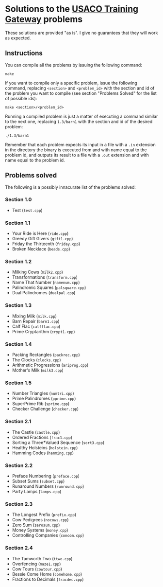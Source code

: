 # Solutions to the [USACO Training Gateway](http://ace.delos.com/usacogate) problems

These solutions are provided "as is". I give no guarantees that they will work as expected.

## Instructions

You can compile all the problems by issuing the following command:

    make

If you want to compile only a specific problem, issue the following command, replacing `<section>` and `<problem_id>` with the section and id of the problem you want to compile (see section "Problems Solved" for the list of possible ids):

    make <section>/<problem_id>

Running a compiled problem is just a matter of executing a command similar to the next one, replacing `1.3/barn1` with the section and id of the desired problem:

    ./1.3/barn1

Remember that each problem expects its input in a file with a `.in` extension in the directory the binary is executed from and with name equal to the problem id, and outputs its result to a file with a `.out` extension and with name equal to the problem id.

## Problems solved

The following is a possibly innacurate list of the problems solved:

### Section 1.0

* Test (`test.cpp`)

### Section 1.1

* Your Ride is Here (`ride.cpp`)
* Greedy Gift Givers (`gift1.cpp`)
* Friday the Thirteenth (`friday.cpp`)
* Broken Necklace (`beads.cpp`)

### Section 1.2

* Milking Cows (`milk2.cpp`)
* Transformations (`transform.cpp`)
* Name That Number (`namenum.cpp`)
* Palindromic Squares (`palsquare.cpp`)
* Dual Palindromes (`dualpal.cpp`)

### Section 1.3

* Mixing Milk (`milk.cpp`)
* Barn Repair (`barn1.cpp`)
* Calf Flac (`calfflac.cpp`)
* Prime Cryptarithm (`crypt1.cpp`)

### Section 1.4

* Packing Rectangles (`packrec.cpp`)
* The Clocks (`clocks.cpp`)
* Arithmetic Progressions (`ariprog.cpp`)
* Mother's Milk (`milk3.cpp`)

### Section 1.5

* Number Triangles (`numtri.cpp`)
* Prime Palindromes (`pprime.cpp`)
* SuperPrime Rib (`sprime.cpp`)
* Checker Challenge (`checker.cpp`)

### Section 2.1

* The Castle (`castle.cpp`)
* Ordered Fractions (`frac1.cpp`)
* Sorting a Three*Valued Sequence (`sort3.cpp`)
* Healthy Holsteins (`holstein.cpp`)
* Hamming Codes (`hamming.cpp`)

### Section 2.2

* Preface Numbering (`preface.cpp`)
* Subset Sums (`subset.cpp`)
* Runaround Numbers (`runround.cpp`)
* Party Lamps (`lamps.cpp`)

### Section 2.3

* The Longest Prefix (`prefix.cpp`)
* Cow Pedigrees (`nocows.cpp`)
* Zero Sum (`zerosum.cpp`)
* Money Systems (`money.cpp`)
* Controlling Companies (`concom.cpp`)

### Section 2.4

* The Tamworth Two (`ttwo.cpp`)
* Overfencing (`maze1.cpp`)
* Cow Tours (`cowtour.cpp`)
* Bessie Come Home (`comehome.cpp`)
* Fractions to Decimals (`fracdec.cpp`)
